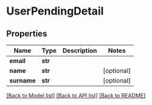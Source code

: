 # UserPendingDetail

## Properties
Name | Type | Description | Notes
------------ | ------------- | ------------- | -------------
**email** | **str** |  | 
**name** | **str** |  | [optional] 
**surname** | **str** |  | [optional] 

[[Back to Model list]](../README.md#documentation-for-models) [[Back to API list]](../README.md#documentation-for-api-endpoints) [[Back to README]](../README.md)


